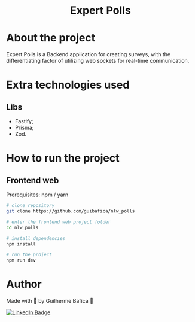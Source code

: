 <h1 align="center">Expert Polls</h1>

# About the project

Expert Polls is a Backend application for creating surveys, with the differentiating factor of utilizing web sockets for real-time communication.

# Extra technologies used

## Libs

- Fastify;
- Prisma;
- Zod.

# How to run the project

## Frontend web

Prerequisites: npm / yarn

```bash
# clone repository
git clone https://github.com/guibafica/nlw_polls

# enter the frontend web project folder
cd nlw_polls

# install dependencies
npm install

# run the project
npm run dev
```

# Author

Made with 💜 by Guilherme Bafica 👋

[![LinkedIn Badge](https://img.shields.io/badge/-GuilhermeBafica-blue?style=flat-square&logo=Linkedin&logoColor=white&link=https://www.linkedin.com/in/guilhermebafica/)](https://www.linkedin.com/in/guilhermebafica/)
